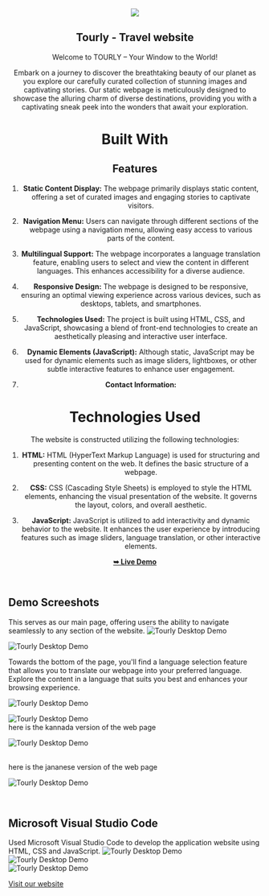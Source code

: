 
<div align="center">
 
  <br />
  <br />
  
  <img src="./readme-images/project-logo.png" />

  <h2 align="center">Tourly - Travel website</h2>

  Welcome to TOURLY – Your Window to the World!


Embark on a journey to discover the breathtaking beauty of our planet as you explore our carefully curated collection of stunning images and captivating stories. Our static webpage is meticulously designed to showcase the alluring charm of diverse destinations, providing you with a captivating sneak peek into the wonders that await your exploration.
<h1>Built With  </h1>

## Features

1. **Static Content Display:**
The webpage primarily displays static content, offering a set of curated images and engaging stories to captivate visitors.

2. **Navigation Menu:**
Users can navigate through different sections of the webpage using a navigation menu, allowing easy access to various parts of the content.

3. **Multilingual Support:**
The webpage incorporates a language translation feature, enabling users to select and view the content in different languages. This enhances accessibility for a diverse audience.

4. **Responsive Design:**
The webpage is designed to be responsive, ensuring an optimal viewing experience across various devices, such as desktops, tablets, and smartphones.

5. **Technologies Used:**
The project is built using HTML, CSS, and JavaScript, showcasing a blend of front-end technologies to create an aesthetically pleasing and interactive user interface.

6. **Dynamic Elements (JavaScript):**
Although static, JavaScript may be used for dynamic elements such as image sliders, lightboxes, or other subtle interactive features to enhance user engagement.

7. **Contact Information:**

# Technologies Used

The website is constructed utilizing the following technologies:

1. **HTML:**
HTML (HyperText Markup Language) is used for structuring and presenting content on the web. It defines the basic structure of a webpage.

2. **CSS:**
CSS (Cascading Style Sheets) is employed to style the HTML elements, enhancing the visual presentation of the website. It governs the layout, colors, and overall aesthetic.

3. **JavaScript:**
JavaScript is utilized to add interactivity and dynamic behavior to the website. It enhances the user experience by introducing features such as image sliders, language translation, or other interactive elements.


  <a href="https://kishan-spec.github.io/future-tour1/"><strong>➥ Live Demo</strong></a>

</div>

<br />

## Demo Screeshots

This serves as our main page, offering users the ability to navigate seamlessly to any section of the website.
![Tourly Desktop Demo](./readme-images/desktop.png "Desktop Demo")
<br />

![Tourly Desktop Demo](./readme-images/pic2.png "Desktop Demo")
<br />

Towards the bottom of the page, you'll find a language selection feature that allows you to translate our webpage into your preferred language. Explore the content in a language that suits you best and enhances your browsing experience.
<br />

![Tourly Desktop Demo](./readme-images/lang1.png "Desktop Demo")
<br />

![Tourly Desktop Demo](./readme-images/lang2.png "Desktop Demo")
<br />
here is the kannada version of the web page

![Tourly Desktop Demo](./readme-images/kannada.png "Desktop Demo")

<br />
here is the jananese version of the web page

![Tourly Desktop Demo](./readme-images/japanese.png "Desktop Demo")

<br />



## Microsoft Visual Studio Code
Used Microsoft Visual Studio Code to develop the application website using HTML, CSS and JavaScript.
![Tourly Desktop Demo](./readme-images/vs-code1.png "Desktop Demo")
<br />
![Tourly Desktop Demo](./readme-images/vs-code2.png "Desktop Demo")
<br />
![Tourly Desktop Demo](./readme-images/vs-code3.png "Desktop Demo")
<br />


[Visit our website](https://kishan-spec.github.io/future-tour1/)


